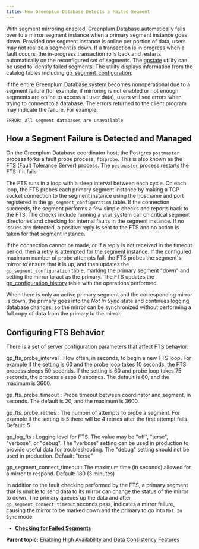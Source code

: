 ```yaml
---
title: How Greenplum Database Detects a Failed Segment 
---
```


With segment mirroring enabled, Greenplum Database automatically fails over to a mirror segment instance when a primary segment instance goes down. Provided one segment instance is online per portion of data, users may not realize a segment is down. If a transaction is in progress when a fault occurs, the in-progress transaction rolls back and restarts automatically on the reconfigured set of segments. The [gpstate](../../../utility_guide/ref/gpstate.html) utility can be used to identify failed segments. The utility displays information from the catalog tables including [gp\_segment\_configuration](../../../ref_guide/system_catalogs/gp_segment_configuration.html).

If the entire Greenplum Database system becomes nonoperational due to a segment failure \(for example, if mirroring is not enabled or not enough segments are online to access all user data\), users will see errors when trying to connect to a database. The errors returned to the client program may indicate the failure. For example:

```
ERROR: All segment databases are unavailable
```

## <a id="howseg"></a>How a Segment Failure is Detected and Managed 

On the Greenplum Database coordinator host, the Postgres `postmaster` process forks a fault probe process, `ftsprobe`. This is also known as the FTS \(Fault Tolerance Server\) process. The `postmaster` process restarts the FTS if it fails.

The FTS runs in a loop with a sleep interval between each cycle. On each loop, the FTS probes each primary segment instance by making a TCP socket connection to the segment instance using the hostname and port registered in the `gp_segment_configuration` table. If the connection succeeds, the segment performs a few simple checks and reports back to the FTS. The checks include running a `stat` system call on critical segment directories and checking for internal faults in the segment instance. If no issues are detected, a positive reply is sent to the FTS and no action is taken for that segment instance.

If the connection cannot be made, or if a reply is not received in the timeout period, then a retry is attempted for the segment instance. If the configured maximum number of probe attempts fail, the FTS probes the segment's mirror to ensure that it is up, and then updates the `gp_segment_configuration` table, marking the primary segment "down" and setting the mirror to act as the primary. The FTS updates the [gp\_configuration\_history](../../../ref_guide/system_catalogs/gp_configuration_history.html) table with the operations performed.

When there is only an active primary segment and the corresponding mirror is down, the primary goes into the *Not In Sync* state and continues logging database changes, so the mirror can be synchronized without performing a full copy of data from the primary to the mirror.

## <a id="confts"></a>Configuring FTS Behavior 

There is a set of server configuration parameters that affect FTS behavior:

gp\_fts\_probe\_interval
:   How often, in seconds, to begin a new FTS loop. For example if the setting is 60 and the probe loop takes 10 seconds, the FTS process sleeps 50 seconds. If the setting is 60 and probe loop takes 75 seconds, the process sleeps 0 seconds. The default is 60, and the maximum is 3600.

gp\_fts\_probe\_timeout
:   Probe timeout between coordinator and segment, in seconds. The default is 20, and the maximum is 3600.

gp\_fts\_probe\_retries
:   The number of attempts to probe a segment. For example if the setting is 5 there will be 4 retries after the first attempt fails. Default: 5

gp\_log\_fts
:   Logging level for FTS. The value may be "off", "terse", "verbose", or "debug". The "verbose" setting can be used in production to provide useful data for troubleshooting. The "debug" setting should not be used in production. Default: "terse"

gp\_segment\_connect\_timeout
:   The maximum time \(in seconds\) allowed for a mirror to respond. Default: 180 \(3 minutes\)

In addition to the fault checking performed by the FTS, a primary segment that is unable to send data to its mirror can change the status of the mirror to down. The primary queues up the data and after `gp_segment_connect_timeout` seconds pass, indicates a mirror failure, causing the mirror to be marked down and the primary to go into `Not In Sync` mode.

-   **[Checking for Failed Segments](../../highavail/topics/g-checking-for-failed-segments.html)**  


**Parent topic:** [Enabling High Availability and Data Consistency Features](../../highavail/topics/g-enabling-high-availability-features.html)

